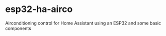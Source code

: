 # esp32-ha-airco
Airconditioning control for Home Assistant using an ESP32 and some basic components

